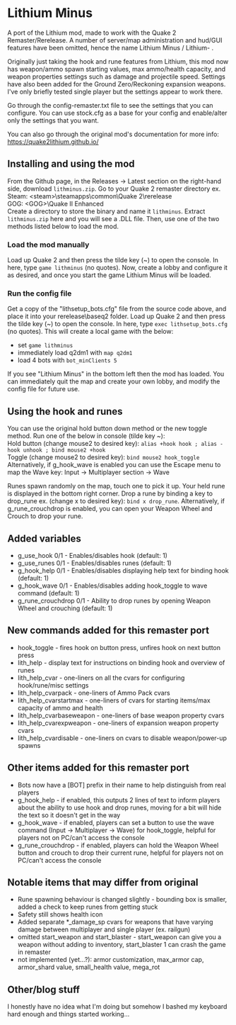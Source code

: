 # Lithium Minus
A port of the Lithium mod, made to work with the Quake 2 Remaster/Rerelease. A number of server/map administration and hud/GUI features have been omitted, hence the name Lithium Minus / Lithium- .

Originally just taking the hook and rune features from Lithium, this mod now has weapon/ammo spawn starting values, max ammo/health capacity, and weapon properties settings such as damage and projectile speed. Settings have also been added for the Ground Zero/Reckoning expansion weapons. I've only briefly tested single player but the settings appear to work there.

Go through the config-remaster.txt file to see the settings that you can configure. You can use stock.cfg as a base for your config and enable/alter only the settings that you want.

You can also go through the original mod's documentation for more info:
https://quake2lithium.github.io/

## Installing and using the mod
From the Github page, in the Releases -> Latest section on the right-hand side, download `lithminus.zip`.
Go to your Quake 2 remaster directory ex.\
Steam: \<steam\>\steamapps\common\Quake 2\rerelease\
GOG: \<GOG\>\Quake II Enhanced\
Create a directory to store the binary and name it `lithminus`. Extract `lithminus.zip` here and you will see a .DLL file. Then, use one of the two methods listed below to load the mod.
### Load the mod manually
Load up Quake 2 and then press the tilde key (~) to open the console. In here, type `game lithminus` (no quotes). Now, create a lobby and configure it as desired, and once you start the game Lithium Minus will be loaded.
### Run the config file
Get a copy of the "lithsetup_bots.cfg" file from the source code above, and place it into your rerelease\baseq2 folder. Load up Quake 2 and then press the tilde key (~) to open the console. In here, type `exec lithsetup_bots.cfg` (no quotes). This will create a local game with the below:
* set `game lithminus`
* immediately load q2dm1 with `map q2dm1`
* load 4 bots with `bot_minClients 5`

If you see "Lithium Minus" in the bottom left then the mod has loaded. You can immediately quit the map and create your own lobby, and modify the config file for future use.

## Using the hook and runes
You can use the original hold button down method or the new toggle method. Run one of the below in console (tilde key ~):\
Hold button (change mouse2 to desired key): `alias +hook hook ; alias -hook unhook ; bind mouse2 +hook`\
Toggle (change mouse2 to desired key): `bind mouse2 hook_toggle`\
Alternatively, if g_hook_wave is enabled you can use the Escape menu to map the Wave key: Input -> Multiplayer section -> Wave

Runes spawn randomly on the map, touch one to pick it up. Your held rune is displayed in the bottom right corner. Drop a rune by binding a key to drop_rune ex. (change x to desired key): `bind x drop_rune`. Alternatively, if g_rune_crouchdrop is enabled, you can open your Weapon Wheel and Crouch to drop your rune.

## Added variables
* g_use_hook 0/1 - Enables/disables hook (default: 1)
* g_use_runes 0/1 - Enables/disables runes (default: 1)
* g_hook_help 0/1 - Enables/disables displaying help text for binding hook (default: 1)
* g_hook_wave 0/1 - Enables/disables adding hook_toggle to wave command  (default: 1)
* g_rune_crouchdrop 0/1 - Ability to drop runes by opening Weapon Wheel and crouching (default: 1)

## New commands added for this remaster port
* hook_toggle - fires hook on button press, unfires hook on next button press
* lith_help - display text for instructions on binding hook and overview of runes
* lith_help_cvar - one-liners on all the cvars for configuring hook/rune/misc settings
* lith_help_cvarpack - one-liners of Ammo Pack cvars
* lith_help_cvarstartmax - one-liners of cvars for starting items/max capacity of ammo and health
* lith_help_cvarbaseweapon - one-liners of base weapon property cvars
* lith_help_cvarexpweapon - one-liners of expansion weapon property cvars
* lith_help_cvardisable - one-liners on cvars to disable weapon/power-up spawns

## Other items added for this remaster port
* Bots now have a [BOT] prefix in their name to help distinguish from real players
* g_hook_help - if enabled, this outputs 2 lines of text to inform players about the ability to use hook and drop runes, moving for a bit will hide the text so it doesn't get in the way
* g_hook_wave - if enabled, players can set a button to use the wave command (Input -> Multiplayer -> Wave) for hook_toggle, helpful for players not on PC/can't access the console
* g_rune_crouchdrop - if enabled, players can hold the Weapon Wheel button and crouch to drop their current rune, helpful for players not on PC/can't access the console

## Notable items that may differ from original
* Rune spawning behaviour is changed slightly - bounding box is smaller, added a check to keep runes from getting stuck
* Safety still shows health icon
* Added separate \*_damage_sp cvars for weapons that have varying damage between multiplayer and single player (ex. railgun)
* omitted start_weapon and start_blaster - start_weapon can give you a weapon without adding to inventory, start_blaster 1 can crash the game in remaster
* not implemented (yet...?): armor customization, max_armor cap, armor_shard value, small_health value, mega_rot

## Other/blog stuff
I honestly have no idea what I'm doing but somehow I bashed my keyboard hard enough and things started working...
